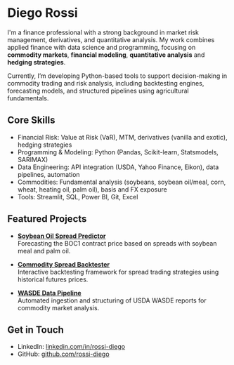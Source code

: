 # Diego Rossi

I'm a finance professional with a strong background in market risk management, derivatives, and quantitative analysis. My work combines applied finance with data science and programming, focusing on **commodity markets**, **financial modeling**, **quantitative analysis** and **hedging strategies**.

Currently, I’m developing Python-based tools to support decision-making in commodity trading and risk analysis, including backtesting engines, forecasting models, and structured pipelines using agricultural fundamentals.

## Core Skills

- Financial Risk: Value at Risk (VaR), MTM, derivatives (vanilla and exotic), hedging strategies  
- Programming & Modeling: Python (Pandas, Scikit-learn, Statsmodels, SARIMAX)
- Data Engineering: API integration (USDA, Yahoo Finance, Eikon), data pipelines, automation  
- Commodities: Fundamental analysis (soybeans, soybean oil/meal, corn, wheat, heating oil, palm oil), basis and FX exposure  
- Tools: Streamlit, SQL, Power BI, Git, Excel

## Featured Projects

- [**Soybean Oil Spread Predictor**](https://github.com/rossi-diego/soybean-oil-spread-predictor)  
  Forecasting the BOC1 contract price based on spreads with soybean meal and palm oil.

- [**Commodity Spread Backtester**](https://github.com/rossi-diego/commodity-backtester)  
  Interactive backtesting framework for spread trading strategies using historical futures prices.

- [**WASDE Data Pipeline**](https://github.com/rossi-diego/usda-wasde-pipeline)  
  Automated ingestion and structuring of USDA WASDE reports for commodity market analysis.

## Get in Touch

- LinkedIn: [linkedin.com/in/rossi-diego](https://www.linkedin.com/in/rossi-diego)  
- GitHub: [github.com/rossi-diego](https://github.com/rossi-diego)  
